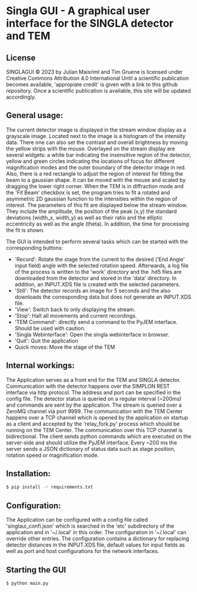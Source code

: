 # Singla GUI - A graphical user interface for the SINGLA detector and TEM
## License
SINGLAGUI © 2023 by Julian Maisriml and Tim Gruene is licensed under Creative Commons Attribution 4.0 International 
Until a scientific publication becomes available, 'appropiate credit' is given with a link to
this github repository. Once a scientific publication is available, this site will be updated accordingly.
## General usage:
The current detector image is displayed in the stream window display as a grayscale image. Located next to the image is
a histogram of the intensity data. There one can also set the contrast and overall brightness by moving the yellow
strips with the mouse.
Overlayed on the stream display are several widgets: a white bar indicating the insensitive region of the detector,
yellow and green circles indicating the locations of focus for different magnification modes and the outer boundary of
the detector image in red. Also, there is a red rectangle to adjust the region of interest for fitting the beam to a
gaussian shape. It can be moved with the mouse and scaled by dragging the lower right corner.
When the TEM is in diffraction mode and the 'Fit Beam' checkbox is set, the program tries to fit a rotated and
asymmetric 2D gaussian function to the intensities within the region of interest. The parameters of this fit are
displayed below the stream window. They include the amplitude, the position of the peak (x,y) the standard deviations
(width_x, width_y) as well as their ratio and the elliptic eccentricity as well as the angle (theta). In addition, the
time for processing the fit is shown.

The GUI is intended to perform several tasks which can be started with the corresponding buttons:
- 'Record':              Rotate the stage from the current to the desired ('End Angle' input field) angle with the
                         selected rotation speed. Afterwards, a log file of the process is written to the 'work'
                         directory and the .hd5 files are downloaded from the detector and stored in the 'data'
                         directory. In addition, an INPUT.XDS file is created with the selected parameters.
- 'Still':               The detector records an image for 5 seconds and the also downloads the corresponding data but
                         does not generate an INPUT.XDS file.
- 'View':                Switch back to only displaying the stream.
- 'Stop':                Halt all movements and current recordings.
- 'TEM Command':         directly send a command to the PyJEM interface. Should be used with caution.
- 'Singla Webinterface': Open the singla webinterface in browser.
- 'Quit':                Quit the application
-  Quick moves:          Move the stage of the TEM

## Internal workings:
The Application serves as a front end for the TEM and SINGLA detector. Communication with the detector happens over the
SIMPLON REST interface via http protocol. The address and port can be specified in the config file. The detector status
is queried on a regular interval (~200ms) and commands are sent by the application.
The stream is queried over a ZeroMQ channel via port 9999.
The communication with the TEM Center happens over a TCP channel which is opened by the application on startup as a
client and accepted by the 'relay_fork.py' process which should be running on the TEM Center. The communication over
this TCP channel is bidirectional. The client sends python commands which are executed on the server-side and should
utilize the PyJEM interface. Every ~200 ms the server sends a JSON dictionary of status data such as stage position,
rotation speed or magnification mode.

## Installation:
```bash
$ pip install -r requirements.txt
```

## Configuration:
The Application can be configured with a config file called 'singlaui_confi.json' which is searched in the 'etc'
subdirectory of the application and in '~/.local' in this order. The configuration in '~/.local' can override other
entries. The configuration contains a dictionary for replacing detector distances in the INPUT.XDS file, default values
for input fields as well as port and host configurations for the network interfaces.

## Starting the GUI
```bash
$ python main.py
```
